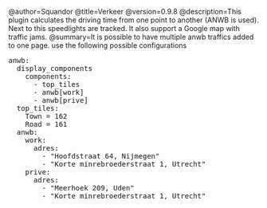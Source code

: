 @author=Squandor
@title=Verkeer
@version=0.9.8
@description=This plugin calculates the driving time from one point to another (ANWB is used). Next to this speedlights are tracked. It also support a Google map with traffic jams.
@summary=It is possible to have multiple anwb traffics added to one page.
use the following possible configurations
<pre>
anwb:
  display_components
    components:
      - top_tiles
      - anwb[work]
      - anwb[prive]
  top_tiles:
    Town = 162
    Road = 161
  anwb:
    work:
      adres:
        - "Hoofdstraat 64, Nijmegen"
        - "Korte minrebroederstraat 1, Utrecht"
    prive:
      adres: 
        - "Meerhoek 209, Uden"
        - "Korte minrebroederstraat 1, Utrecht"
</pre>
